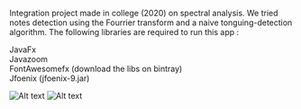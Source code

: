 Integration project made in college (2020) on spectral analysis. We tried notes detection using the Fourrier transform and a naive tonguing-detection algorithm. 
The following libraries are required to run this app :<br />

JavaFx<br />
Javazoom<br />
FontAwesomefx (download the libs on bintray)<br />
Jfoenix (jfoenix-9.jar)<br />

![Alt text](https://cdn.discordapp.com/attachments/404481664144769036/943349528445198416/2020-05-14_6.png)
![Alt text](https://cdn.discordapp.com/attachments/404481664144769036/943349885363716126/2020-05-14_5.png)
